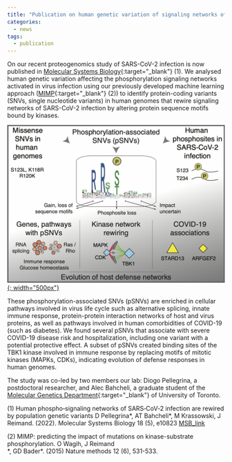 ```yaml
---
title: "Publication on human genetic variation of signaling networks of SARS-CoV-2 infection"
categories:
  - news
tags:
  - publication
---
```


On our recent proteogenomics study of SARS-CoV-2 infection is now published in [Molecular Systems Biology][MSB_link]{:target="_blank"} (1). We analysed human genetic variation affecting the phosphorylation signaling networks activated in virus infection using our previously developed machine learning approach ([MIMP][MIMP]{:target="_blank"}
(2)) to identify protein-coding variants (SNVs, single nucleotide variants) in human genomes that rewire signaling networks of SARS-CoV-2 infection by altering protein sequence motifs bound by kinases. 

[![news_CPTM](/assets/images/research/CPTM_graphical_abstract.png){: width="500px"}](/assets/images/research/CPTM_graphical_abstract.png)

These phosphorylation-associated SNVs (pSNVs) are enriched in cellular pathways involved in virus life cycle such as alternative splicing, innate immune response, protein-protein interaction networks of host and virus proteins, as well as pathways involved in human comorbidities of COVID-19 (such as diabetes). We found several pSNVs that associate with severe COVID-19 disease risk and hospitalization, including one variant with a potential protective effect. A subset of pSNVs created binding sites of the TBK1 kinase involved in immune response by replacing motifs of mitotic kinases (MAPKs, CDKs), indicating evolution of defense responses in human genomes. 

The study was co-led by two members our lab: Diogo Pellegrina, a postdoctoral researcher, and Alec Bahcheli, a graduate student of the [Molecular Genetics Department][MoGen]{:target="_blank"} of University of Toronto.

(1) Human phospho‐signaling networks of SARS‐CoV‐2 infection are rewired by population genetic variants
D Pellegrina\*, AT Bahcheli\*, M Krassowski, J Reimand. (2022). Molecular Systems Biology 18 (5), e10823 [MSB_link]

(2) MIMP: predicting the impact of mutations on kinase-substrate phosphorylation. O Wagih, J Reimand\
*, GD Bader\*. (2015) Nature methods 12 (6), 531-533. 


[MSB_link]: https://www.embopress.org/doi/full/10.15252/msb.202110823
[MoGen]: https://moleculargenetics.utoronto.ca/
[MIMP]: https://github.com/reimandlab/RM2
[MIMP_link]: https://www.nature.com/articles/nmeth.3396